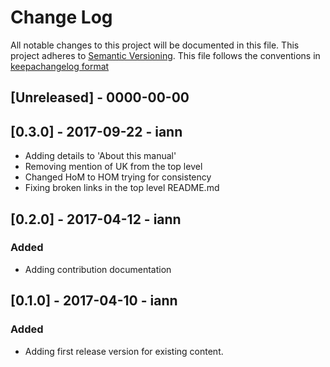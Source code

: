 # Change Log
All notable changes to this project will be documented in this file.
This project adheres to [Semantic Versioning](http://semver.org/).
This file follows the conventions in [keepachangelog format](http://keepachangelog.com/en/0.3.0/)

## [Unreleased] - 0000-00-00

## [0.3.0] - 2017-09-22 - iann
- Adding details to 'About this manual'
- Removing mention of UK from the top level
- Changed HoM to HOM trying for consistency
- Fixing broken links in the top level README.md

## [0.2.0] - 2017-04-12 - iann
### Added
- Adding contribution documentation

## [0.1.0] - 2017-04-10 - iann
### Added
- Adding first release version for existing content.
